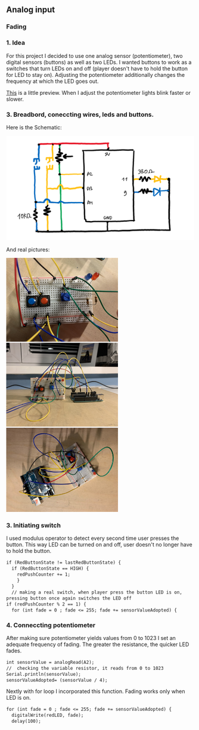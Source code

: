 ## Analog input
### Fading

### 1. Idea
For this project I decided to use one analog sensor (potentiometer), two digital sensors (buttons) as well as two LEDs. I wanted buttons to work as a switches that turn LEDs on and off (player doesn't have to hold the button for LED to stay on). Adjusting the potentiometer additionally changes the frequency at which the LED goes out.


[This](https://drive.google.com/file/d/1LbekkK_MaCRaURyjJek9BLZRtUQFttKl/view?usp=sharing) is a little preview. When I adjust the potentiometer lights blink faster or slower.

### 3. Breadbord, coneccting wires, leds and buttons.
Here is the Schematic:

<img src="https://github.com/martapienkosz/interactivemedia/blob/master/Media/nov100.png" width="800">

And real pictures:

<img src="https://github.com/martapienkosz/interactivemedia/blob/master/Media/nov101.jpg" width="300"> <img src="https://github.com/martapienkosz/interactivemedia/blob/master/Media/nov102.jpg" width="300"> <img src="https://github.com/martapienkosz/interactivemedia/blob/master/Media/nov103.jpg" width="300">

### 3. Initiating switch
I used modulus operator to detect every second time user presses the button. This way LED can be turned on and off, user doesn't no longer have to hold the button.

````
if (RedButtonState != lastRedButtonState) {
  if (RedButtonState == HIGH) {
    redPushCounter += 1;
    }
  }
  // making a real switch, when player press the button LED is on, pressing button once again switches the LED off
if (redPushCounter % 2 == 1) {
  for (int fade = 0 ; fade <= 255; fade += sensorValueAdopted) {
````


### 4. Conneccting potentiometer
After making sure potentiometer yields values from 0 to 1023 I set an adequate frequency of fading. The greater the resistance, the quicker LED fades.

````
int sensorValue = analogRead(A2);
//  checking the variable resistor, it reads from 0 to 1023
Serial.println(sensorValue);
sensorValueAdopted= (sensorValue / 4);
````
 
Nextly with for loop I incorporated this function. Fading works only when LED is on.

````
for (int fade = 0 ; fade <= 255; fade += sensorValueAdopted) {
  digitalWrite(redLED, fade);
  delay(100);
````
